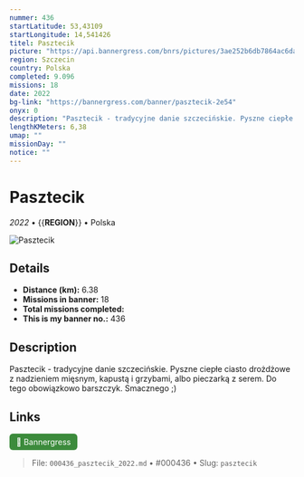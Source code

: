 ```yaml
---
nummer: 436
startLatitude: 53,43109
startLongitude: 14,541426
titel: Pasztecik
picture: "https://api.bannergress.com/bnrs/pictures/3ae252b6db7864ac6dacb0979f6dab1e"
region: Szczecin
country: Polska
completed: 9.096
missions: 18
date: 2022
bg-link: "https://bannergress.com/banner/pasztecik-2e54"
onyx: 0
description: "Pasztecik - tradycyjne danie szczecińskie. Pyszne ciepłe ciasto drożdżowe z nadzieniem mięsnym, kapustą i grzybami, albo pieczarką z serem. Do tego obowiązkowo barszczyk.\nSmacznego ;)"
lengthKMeters: 6,38
umap: ""
missionDay: ""
notice: ""
---
```

# Pasztecik

*2022* • {{__REGION__}} • Polska

![Pasztecik](https://api.bannergress.com/bnrs/pictures/3ae252b6db7864ac6dacb0979f6dab1e)



## Details
- **Distance (km):** 6.38
- **Missions in banner:** 18
- **Total missions completed:** 
- **This is my banner no.:** 436



## Description
Pasztecik - tradycyjne danie szczecińskie. Pyszne ciepłe ciasto drożdżowe z nadzieniem mięsnym, kapustą i grzybami, albo pieczarką z serem. Do tego obowiązkowo barszczyk.
Smacznego ;)



## Links
<a href="https://bannergress.com/banner/pasztecik-2e54" target="_blank" style="display:inline-block;margin-right:8px;padding:6px 12px;background:#3c8b3c;color:#fff;text-decoration:none;border-radius:6px;">🔗 Bannergress</a>



> File: `000436_pasztecik_2022.md` • #000436 • Slug: `pasztecik`
